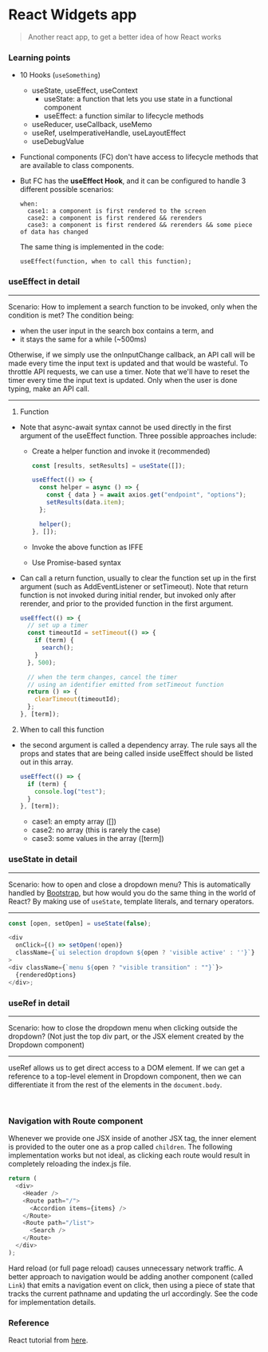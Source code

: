 # React Widgets app

> Another react app, to get a better idea of how React works

### Learning points

- 10 Hooks (`useSomething`)

  - useState, useEffect, useContext
    - useState: a function that lets you use state in a functional component
    - useEffect: a function similar to lifecycle methods
  - useReducer, useCallback, useMemo
  - useRef, useImperativeHandle, useLayoutEffect
  - useDebugValue

- Functional components (FC) don't have access to lifecycle methods that are available to class components.
- But FC has the **useEffect Hook**, and it can be configured to handle 3 different possible scenarios:

  ```
  when:
    case1: a component is first rendered to the screen
    case2: a component is first rendered && rerenders
    case3: a component is first rendered && rerenders && some piece of data has changed
  ```

  The same thing is implemented in the code:

  ```
  useEffect(function, when to call this function);
  ```

### useEffect in detail

---

Scenario: How to implement a search function to be invoked, only when the condition is met? The condition being:

- when the user input in the search box contains a term, and
- it stays the same for a while (~500ms)

Otherwise, if we simply use the onInputChange callback, an API call will be made every time the input text is updated and that would be wasteful. To throttle API requests, we can use a timer. Note that we'll have to reset the timer every time the input text is updated. Only when the user is done typing, make an API call.

---

1. Function

- Note that async-await syntax cannot be used directly in the first argument of the useEffect function. Three possible approaches include:

  - Create a helper function and invoke it (recommended)

    ```js
    const [results, setResults] = useState([]);

    useEffect(() => {
      const helper = async () => {
        const { data } = await axios.get("endpoint", "options");
        setResults(data.item);
      };

      helper();
    }, []);
    ```

  - Invoke the above function as IFFE

  - Use Promise-based syntax

- Can call a return function, usually to clear the function set up in the first argument (such as AddEventListener or setTimeout). Note that return function is not invoked during initial render, but invoked only after rerender, and prior to the provided function in the first argument.

  ```js
  useEffect(() => {
    // set up a timer
    const timeoutId = setTimeout(() => {
      if (term) {
        search();
      }
    }, 500);

    // when the term changes, cancel the timer
    // using an identifier emitted from setTimeout function
    return () => {
      clearTimeout(timeoutId);
    };
  }, [term]);
  ```

2. When to call this function

- the second argument is called a dependency array. The rule says all the props and states that are being called inside useEffect should be listed out in this array.

  ```js
  useEffect(() => {
    if (term) {
      console.log("test");
    }
  }, [term]);
  ```

  - case1: an empty array ([])
  - case2: no array (this is rarely the case)
  - case3: some values in the array ([term])

### useState in detail

---

Scenario: how to open and close a dropdown menu?
This is automatically handled by [Bootstrap](https://getbootstrap.com/docs/4.0/components/dropdowns/), but how would you do the same thing in the world of React? By making use of `useState`, template literals, and ternary operators.

---

```js
const [open, setOpen] = useState(false);

<div
  onClick={() => setOpen(!open)}
  className={`ui selection dropdown ${open ? 'visible active' : ''}`}
>
<div className={`menu ${open ? "visible transition" : ""}`}>
  {renderedOptions}
</div>;
```

### useRef in detail

---

Scenario: how to close the dropdown menu when clicking outside the dropdown?
(Not just the top div part, or the JSX element created by the Dropdown component)

---

useRef allows us to get direct access to a DOM element. If we can get a reference to a top-level element in Dropdown component, then we can differentiate it from the rest of the elements in the `document.body`.

<br />

### Navigation with Route component

Whenever we provide one JSX inside of another JSX tag, the inner element is provided to the outer one as a prop called `children`. The following implementation works but not ideal, as clicking each route would result in completely reloading the index.js file.

```js
return (
  <div>
    <Header />
    <Route path="/">
      <Accordion items={items} />
    </Route>
    <Route path="/list">
      <Search />
    </Route>
  </div>
);
```

Hard reload (or full page reload) causes unnecessary network traffic. A better approach to navigation would be adding another component (called `Link`) that emits a navigation event on click, then using a piece of state that tracks the current pathname and updating the url accordingly. See the code for implementation details.

### Reference

React tutorial from [here](https://www.udemy.com/course/react-redux/learn/lecture/20787442#overview).
